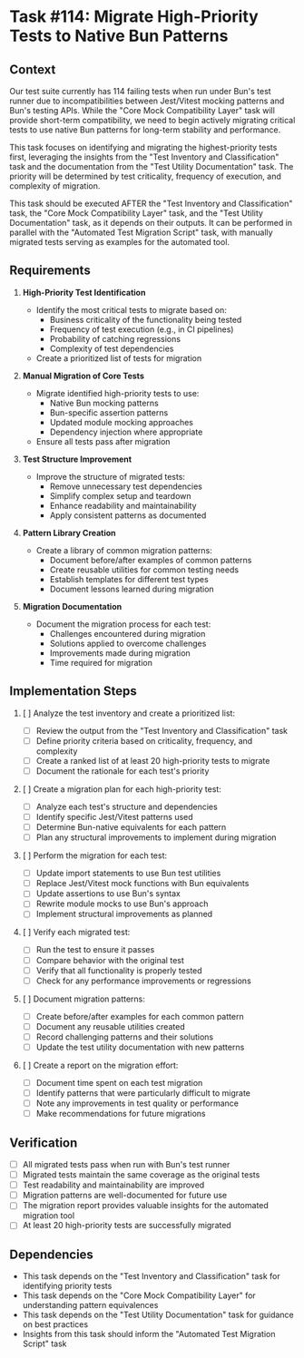 # Task #114: Migrate High-Priority Tests to Native Bun Patterns

## Context

Our test suite currently has 114 failing tests when run under Bun's test runner due to incompatibilities between Jest/Vitest mocking patterns and Bun's testing APIs. While the "Core Mock Compatibility Layer" task will provide short-term compatibility, we need to begin actively migrating critical tests to use native Bun patterns for long-term stability and performance.

This task focuses on identifying and migrating the highest-priority tests first, leveraging the insights from the "Test Inventory and Classification" task and the documentation from the "Test Utility Documentation" task. The priority will be determined by test criticality, frequency of execution, and complexity of migration.

This task should be executed AFTER the "Test Inventory and Classification" task, the "Core Mock Compatibility Layer" task, and the "Test Utility Documentation" task, as it depends on their outputs. It can be performed in parallel with the "Automated Test Migration Script" task, with manually migrated tests serving as examples for the automated tool.

## Requirements

1. **High-Priority Test Identification**

   - Identify the most critical tests to migrate based on:
     - Business criticality of the functionality being tested
     - Frequency of test execution (e.g., in CI pipelines)
     - Probability of catching regressions
     - Complexity of test dependencies
   - Create a prioritized list of tests for migration

2. **Manual Migration of Core Tests**

   - Migrate identified high-priority tests to use:
     - Native Bun mocking patterns
     - Bun-specific assertion patterns
     - Updated module mocking approaches
     - Dependency injection where appropriate
   - Ensure all tests pass after migration

3. **Test Structure Improvement**

   - Improve the structure of migrated tests:
     - Remove unnecessary test dependencies
     - Simplify complex setup and teardown
     - Enhance readability and maintainability
     - Apply consistent patterns as documented

4. **Pattern Library Creation**

   - Create a library of common migration patterns:
     - Document before/after examples of common patterns
     - Create reusable utilities for common testing needs
     - Establish templates for different test types
     - Document lessons learned during migration

5. **Migration Documentation**
   - Document the migration process for each test:
     - Challenges encountered during migration
     - Solutions applied to overcome challenges
     - Improvements made during migration
     - Time required for migration

## Implementation Steps

1. [ ] Analyze the test inventory and create a prioritized list:

   - [ ] Review the output from the "Test Inventory and Classification" task
   - [ ] Define priority criteria based on criticality, frequency, and complexity
   - [ ] Create a ranked list of at least 20 high-priority tests to migrate
   - [ ] Document the rationale for each test's priority

2. [ ] Create a migration plan for each high-priority test:

   - [ ] Analyze each test's structure and dependencies
   - [ ] Identify specific Jest/Vitest patterns used
   - [ ] Determine Bun-native equivalents for each pattern
   - [ ] Plan any structural improvements to implement during migration

3. [ ] Perform the migration for each test:

   - [ ] Update import statements to use Bun test utilities
   - [ ] Replace Jest/Vitest mock functions with Bun equivalents
   - [ ] Update assertions to use Bun's syntax
   - [ ] Rewrite module mocks to use Bun's approach
   - [ ] Implement structural improvements as planned

4. [ ] Verify each migrated test:

   - [ ] Run the test to ensure it passes
   - [ ] Compare behavior with the original test
   - [ ] Verify that all functionality is properly tested
   - [ ] Check for any performance improvements or regressions

5. [ ] Document migration patterns:

   - [ ] Create before/after examples for each common pattern
   - [ ] Document any reusable utilities created
   - [ ] Record challenging patterns and their solutions
   - [ ] Update the test utility documentation with new patterns

6. [ ] Create a report on the migration effort:
   - [ ] Document time spent on each test migration
   - [ ] Identify patterns that were particularly difficult to migrate
   - [ ] Note any improvements in test quality or performance
   - [ ] Make recommendations for future migrations

## Verification

- [ ] All migrated tests pass when run with Bun's test runner
- [ ] Migrated tests maintain the same coverage as the original tests
- [ ] Test readability and maintainability are improved
- [ ] Migration patterns are well-documented for future use
- [ ] The migration report provides valuable insights for the automated migration tool
- [ ] At least 20 high-priority tests are successfully migrated

## Dependencies

- This task depends on the "Test Inventory and Classification" task for identifying priority tests
- This task depends on the "Core Mock Compatibility Layer" for understanding pattern equivalences
- This task depends on the "Test Utility Documentation" task for guidance on best practices
- Insights from this task should inform the "Automated Test Migration Script" task
